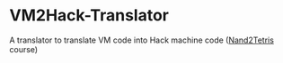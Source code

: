 # VM2Hack-Translator
A translator to translate VM code into Hack machine code ([Nand2Tetris](https://www.nand2tetris.org/) course)
